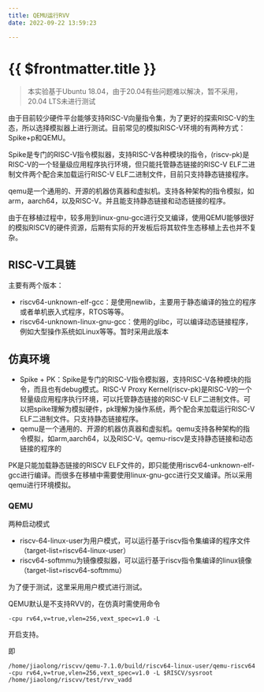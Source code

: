 ```yaml
---
title: QEMU运行RVV
date: 2022-09-22 13:59:23

---
```


# {{ $frontmatter.title }} <Badge type="tip" :text="String($frontmatter.date).slice(0,10)" />


> 本实验基于Ubuntu 18.04，由于20.04有些问题难以解决，暂不采用，20.04 LTS未进行测试

由于目前较少硬件平台能够支持RISC-V向量指令集，为了更好的探索RISC-V的生态，所以选择模拟器上进行测试。目前常见的模拟RISC-V环境的有两种方式：Spike+p和QEMU。

Spike是专门的RISC-V指令模拟器，支持RISC-V各种模块的指令，(riscv-pk)是RISC-V的一个轻量级应用程序执行环境，但只能托管静态链接的RISC-V ELF二进制文件两个配合来加载运行RISC-V ELF二进制文件，目前只支持静态链接程序。

qemu是一个通用的、开源的机器仿真器和虚拟机。支持各种架构的指令模拟，如arm，aarch64，以及RISC-V。并且能支持静态链接和动态链接的程序。

由于在移植过程中，较多用到­linux-­gnu-­gcc进行交叉编译，使用QEMU能够很好的模拟RISCV的硬件资源，后期有实际的开发板后将其软件生态移植上去也并不复杂。

## RISC-V工具链

主要有两个版本：

- riscv64-­unknown-­elf-gcc：是使用newlib，主要用于静态编译的独立的程序或者单机嵌入式程序，RTOS等等。
- riscv64-unknown-­linux-­gnu-­gcc：使用的glibc，可以编译动态链接程序，例如大型操作系统如Linux等等。暂时采用此版本



## 仿真环境

- Spike + PK：Spike是专门的RISC-V指令模拟器，支持RISC-V各种模块的指令，而且也有debug模式。RISC-V Proxy Kernel(riscv-pk)是RISC-V的一个轻量级应用程序执行环境，可以托管静态链接的RISC-V ELF二进制文件。可以把spike理解为模拟硬件，pk理解为操作系统，两个配合来加载运行RISC-V ELF二进制文件。只支持静态链接程序。
- qemu是一个通用的、开源的机器仿真器和虚拟机。qemu支持各种架构的指令模拟，如arm,aarch64，以及RISC-V。qemu-riscv是支持静态链接和动态链接的程序的

PK是只能加载静态链接的RISCV ELF文件的，即只能使用riscv64-­unknown-­elf-gcc进行编译。而很多在移植中需要使用­linux-­gnu-­gcc进行交叉编译。所以采用qemu进行环境模拟。

### QEMU

两种启动模式

- riscv-64-linux-user为用户模式，可以运行基于riscv指令集编译的程序文件（target-list=riscv64-linux-user）
- riscv64-softmmu为镜像模拟器，可以运行基于riscv指令集编译的linux镜像（target-list=riscv64-softmmu）

为了便于测试，这里采用用户模式进行测试。

QEMU默认是不支持RVV的，在仿真时需使用命令

```
-cpu rv64,v=true,vlen=256,vext_spec=v1.0 -L
```

开启支持。

即

```
/home/jiaolong/riscvv/qemu-7.1.0/build/riscv64-linux-user/qemu-riscv64 -cpu rv64,v=true,vlen=256,vext_spec=v1.0 -L $RISCV/sysroot /home/jiaolong/riscvv/test/rvv_vadd
```

